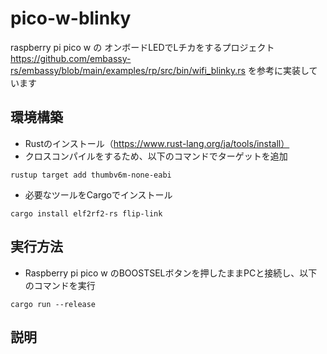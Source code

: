 # pico-w-blinky
raspberry pi pico w の オンボードLEDでLチカをするプロジェクト
https://github.com/embassy-rs/embassy/blob/main/examples/rp/src/bin/wifi_blinky.rs を参考に実装しています
## 環境構築
* Rustのインストール（https://www.rust-lang.org/ja/tools/install）
* クロスコンパイルをするため、以下のコマンドでターゲットを追加
```
rustup target add thumbv6m-none-eabi
```
* 必要なツールをCargoでインストール
```
cargo install elf2rf2-rs flip-link
```
## 実行方法
* Raspberry pi pico w のBOOSTSELボタンを押したままPCと接続し、以下のコマンドを実行
```
cargo run --release
```

## 説明
